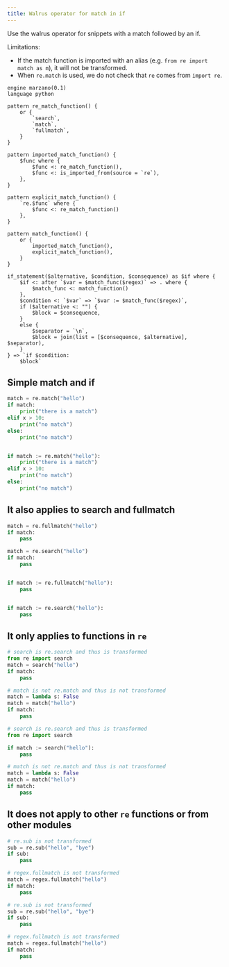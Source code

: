 ```yaml
---
title: Walrus operator for match in if
---
```


Use the walrus operator for snippets with a match followed by an if.

Limitations:
* If the match function is imported with an alias (e.g. `from re import match as m`), it will not be transformed.
* When `re.match` is used, we do not check that `re` comes from `import re`.


```grit
engine marzano(0.1)
language python

pattern re_match_function() {
    or {
        `search`,
        `match`,
        `fullmatch`,
    }
}

pattern imported_match_function() {
    $func where {
        $func <: re_match_function(),
        $func <: is_imported_from(source = `re`),
    },
}

pattern explicit_match_function() {
    `re.$func` where {
        $func <: re_match_function()
    },
}

pattern match_function() {
    or {
        imported_match_function(),
        explicit_match_function(),
    }
}

if_statement($alternative, $condition, $consequence) as $if where {
    $if <: after `$var = $match_func($regex)` => . where {
        $match_func <: match_function()
    },
    $condition <: `$var` => `$var := $match_func($regex)`,
    if ($alternative <: "") {
        $block = $consequence,
    }
    else {
        $separator = `\n`,
        $block = join(list = [$consequence, $alternative], $separator),
    }
} => `if $condition:
    $block`

```

## Simple match and if

```python
match = re.match("hello")
if match:
    print("there is a match")
elif x > 10:
    print("no match")
else:
    print("no match")
```

```python

if match := re.match("hello"):
    print("there is a match")
elif x > 10:
    print("no match")
else:
    print("no match")
```

## It also applies to search and fullmatch

```python
match = re.fullmatch("hello")
if match:
    pass

match = re.search("hello")
if match:
    pass
```

```python

if match := re.fullmatch("hello"):
    pass


if match := re.search("hello"):
    pass
```

## It only applies to functions in `re`

```python
# search is re.search and thus is transformed
from re import search
match = search("hello")
if match:
    pass

# match is not re.match and thus is not transformed
match = lambda s: False
match = match("hello")
if match:
    pass
```

```python
# search is re.search and thus is transformed
from re import search

if match := search("hello"):
    pass

# match is not re.match and thus is not transformed
match = lambda s: False
match = match("hello")
if match:
    pass
```

## It does not apply to other `re` functions or from other modules

```python
# re.sub is not transformed
sub = re.sub("hello", "bye")
if sub:
    pass

# regex.fullmatch is not transformed
match = regex.fullmatch("hello")
if match:
    pass
```

```python
# re.sub is not transformed
sub = re.sub("hello", "bye")
if sub:
    pass

# regex.fullmatch is not transformed
match = regex.fullmatch("hello")
if match:
    pass
```

